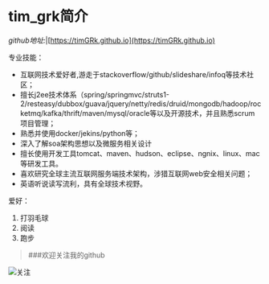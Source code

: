 # tim_grk简介
*github地址:*|[https://timGRk.github.io](https://timGRk.github.io)

专业技能：

* 互联网技术爱好者,游走于stackoverflow/github/slideshare/infoq等技术社区；
* 擅长j2ee技术体系（spring/springmvc/struts1-2/resteasy/dubbox/guava/jquery/netty/redis/druid/mongodb/hadoop/rocketmq/kafka/thrift/maven/mysql/oracle等以及开源技术，并且熟悉scrum项目管理；
* 熟悉并使用docker/jekins/python等；
* 深入了解soa架构思想以及微服务相关设计
* 擅长使用开发工具tomcat、maven、hudson、eclipse、ngnix、linux、mac等研发工具。
* 喜欢研究全球主流互联网服务端技术架构，涉猎互联网web安全相关问题；
* 英语听说读写流利，具有全球技术视野。


爱好：

  1. 打羽毛球
  2. 阅读
  3. 跑步
  
>###欢迎关注我的github

![关注](https://avatars3.githubusercontent.com/u/14360795?v=3&s=460)





